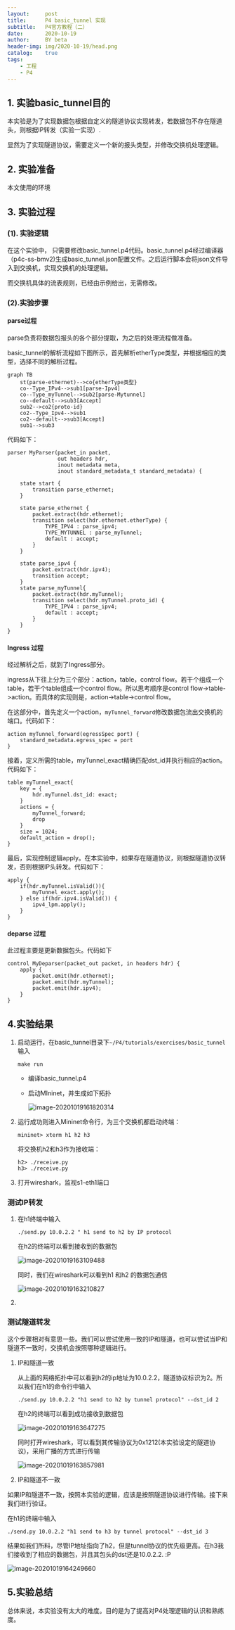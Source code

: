 ```yaml
---
layout:     post
title:      P4 basic_tunnel 实现
subtitle:   P4官方教程（二）
date:       2020-10-19
author:     BY beta
header-img: img/2020-10-19/head.png
catalog:    true
tags:
    - 工程
    - P4
---
```




## 1. 实验basic_tunnel目的

本实验是为了实现数据包根据自定义的隧道协议实现转发，若数据包不存在隧道头，则根据IP转发（实验一实现）.

显然为了实现隧道协议，需要定义一个新的报头类型，并修改交换机处理逻辑。

## 2. 实验准备

本文使用的环境

## 3. 实验过程

### (1). 实验逻辑

在这个实验中， 只需要修改basic_tunnel.p4代码。basic_tunnel.p4经过编译器（p4c-ss-bmv2)生成basic_tunnel.json配置文件。之后运行脚本会将json文件导入到交换机，实现交换机的处理逻辑。

而交换机具体的流表规则，已经由示例给出，无需修改。

### (2).实验步骤

#### parse过程

parse负责将数据包报头的各个部分提取，为之后的处理流程做准备。

basic_tunnel的解析流程如下图所示，首先解析etherType类型，并根据相应的类型，选择不同的解析过程。

``` mermaid
graph TB
	st(parse-ethernet)-->co{etherType类型}
	co--Type_IPv4-->sub1[parse-Ipv4]
	co--Type_myTunnel-->sub2[parse-Mytunnel]
	co--default-->sub3[Accept]
	sub2-->co2{proto-id}
	co2--Type_Ipv4-->sub1
	co2--default-->sub3[Accept]
	sub1-->sub3
```

代码如下：

```
parser MyParser(packet_in packet,
                out headers hdr,
                inout metadata meta,
                inout standard_metadata_t standard_metadata) {

    state start {
        transition parse_ethernet;
    }

    state parse_ethernet {
        packet.extract(hdr.ethernet);
        transition select(hdr.ethernet.etherType) {
            TYPE_IPV4 : parse_ipv4;
            TYPE_MYTUNNEL : parse_myTunnel;
            default : accept;
        }
    }

    state parse_ipv4 {
        packet.extract(hdr.ipv4);
        transition accept;
    }
    state parse_myTunnel{
        packet.extract(hdr.myTunnel);
        transition select(hdr.myTunnel.proto_id) {
            TYPE_IPV4 : parse_ipv4;
            default : accept;
        }
    }
}
```



#### Ingress 过程

经过解析之后，就到了Ingress部分。

ingress从下往上分为三个部分：action，table，control flow。若干个组成一个table，若干个table组成一个control flow。所以思考顺序是control flow->table->action。而具体的实现则是，action->table->control flow。

在这部分中，首先定义一个action，`myTunnel_forward`修改数据包流出交换机的端口。代码如下：

```
action myTunnel_forward(egressSpec port) {
	standard_metadata.egress_spec = port
}
```

接着，定义所需的table，myTunnel_exact精确匹配dst_id并执行相应的action。代码如下：

```
table myTunnel_exact{
	key = {
		hdr.myTunnel.dst_id: exact;
	}
	actions = {
		myTunnel_forward;
		drop
	}
	size = 1024;
	default_action = drop();
}
```

最后，实现控制逻辑apply。在本实验中，如果存在隧道协议，则根据隧道协议转发，否则根据IP头转发。代码如下：

```
apply {
	if(hdr.myTunnel.isValid()){
		myTunnel_exact.apply();
	} else if(hdr.ipv4.isValid()) {
		ipv4_lpm.apply();
	}
}
```

#### deparse 过程

此过程主要是更新数据包头。代码如下

```
control MyDeparser(packet_out packet, in headers hdr) {
	apply {
		packet.emit(hdr.ethernet);
		packet.emit(hdr.myTunnel);
		packet.emit(hdr.ipv4);
	}
}
```

## 4.实验结果





1. 启动运行，在basic_tunnel目录下`~/P4/tutorials/exercises/basic_tunnel`输入

   ```
   make run
   ```

   - 编译basic_tunnel.p4

   - 启动MIninet，并生成如下拓扑

     ![image-20201019161820314](https://i.loli.net/2020/10/19/pqOmWfIQjuMAGBT.png)

2. 运行成功则进入Mininet命令行，为三个交换机都启动终端：

   ``` 
   mininet> xterm h1 h2 h3
   ```

   将交换机h2和h3作为接收端：

   ```
   h2> ./receive.py
   h3> ./receive.py
   ```

   

3. 打开wireshark，监视s1-eth1端口

### 测试IP转发

1. 在h1终端中输入

   ``` p4
   ./send.py 10.0.2.2 " h1 send to h2 by IP protocol 
   ```

   在h2的终端可以看到接收到的数据包

   ![image-20201019163109488](https://i.loli.net/2020/10/19/wclibJQfxSahjXu.png)

   同时，我们在wireshark可以看到h1 和h2 的数据包通信

   ![image-20201019163210827](https://i.loli.net/2020/10/19/WFtYqais1n43VLp.png)

2. 

### 测试隧道转发

这个步骤相对有意思一些。我们可以尝试使用一致的IP和隧道，也可以尝试当IP和隧道不一致时，交换机会按照哪种逻辑进行。

1. IP和隧道一致

   从上面的网络拓扑中可以看到h2的ip地址为10.0.2.2，隧道协议标识为2。所以我们在h1的命令行中输入

   ```
   ./send.py 10.0.2.2 "h1 send to h2 by tunnel protocol" --dst_id 2
   ```

   在h2的终端可以看到成功接收到数据包

   ![image-20201019163647275](https://i.loli.net/2020/10/19/6MnVLd9ZoeRNsWP.png)

   同时打开wireshark，可以看到其传输协议为0x1212(本实验设定的隧道协议)，采用广播的方式进行传输

   ![image-20201019163857981](https://i.loli.net/2020/10/19/E9SmGHWKli2f8Dy.png)

2. IP和隧道不一致

如果IP和隧道不一致，按照本实验的逻辑，应该是按照隧道协议进行传输。接下来我们进行验证。

在h1的终端中输入

```
./send.py 10.0.2.2 "h1 send to h3 by tunnel protocol" --dst_id 3
```

结果如我们所料，尽管IP地址指向了h2，但是tunnel协议的优先级更高。在h3我们接收到了相应的数据包，并且其包头的dst还是10.0.2.2. :P

![image-20201019164249660](https://i.loli.net/2020/10/19/UEw5T47yxCXfQcO.png)

## 5.实验总结

总体来说，本实验没有太大的难度。目的是为了提高对P4处理逻辑的认识和熟练度。